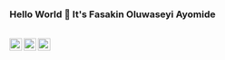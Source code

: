 ### Hello World 👋 It's Fasakin Oluwaseyi Ayomide

<br/>


<a href="https://twitter.com/sakigo_09">
<img align="left" alt="Fasakin Oluwaseyi | Twitter" width="22px" src="https://cdn.jsdelivr.net/npm/simple-icons@v3/icons/twitter.svg" />
</a>
<a href="https://www.linkedin.com/in/fasakin-oluwaseyi-527374188/">
<img align="left" alt="Fasakin Oluwaseyi" width="22px" src="https://cdn.jsdelivr.net/npm/simple-icons@v3/icons/linkedin.svg" />
</a>
<a href="https://www.instagram.com/sakigo_09/">
<img align="left" alt="Saket Prag" width="22px" src="https://cdn.jsdelivr.net/npm/simple-icons@v3/icons/instagram.svg" />
</a>
<br />

<br />
